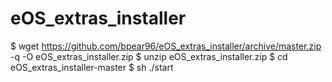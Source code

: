 eOS_extras_installer
====================
$ wget https://github.com/bpear96/eOS_extras_installer/archive/master.zip -q -O eOS_extras_installer.zip
$ unzip eOS_extras_installer.zip
$ cd eOS_extras_installer-master
$ sh ./start
